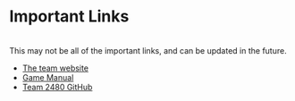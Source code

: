 # Important Links 
<br />
This may not be all of the important links, and can be updated in the future.

- [The team website](https://team2480.org/)
- [Game Manual](https://firstfrc.blob.core.windows.net/frc2025/Manual/2025GameManual.pdf)
- [Team 2480 GitHub](https://github.com/Team-2480)

